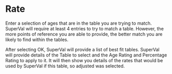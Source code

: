 # Rate

Enter a selection of ages that are in the table you are trying to match.
SuperVal will require at least 4 entries to try to match a table.
However, the more points of reference you are able to provide, the
better match you are likely to find within the tables.

After selecting OK, SuperVal will provide a list of best fit tables.
SuperVal will provide details of the Table to select and the Age Rating
and Percentage Rating to apply to it. It will then show you details of
the rates that would be used by SuperVal if this table, so adjusted was
selected.
